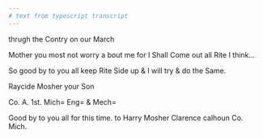 ```yaml
---
# text from typescript transcript
---
```

thrugh the Contry on our March

Mother you most not worry a bout me for I Shall Come out all Rite I think... 

So good by to you all  keep Rite Side up & I will try & do the Same. 

Raycide Mosher your Son  

Co. A. 1st. Mich= Eng= & Mech=

Good by to you all for this time. to Harry Mosher Clarence calhoun Co. Mich.